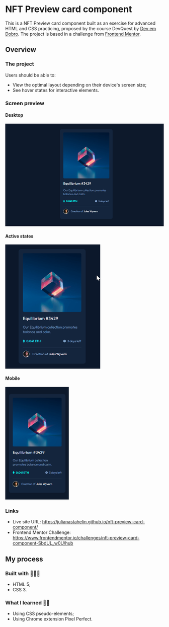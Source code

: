 <h1>NFT Preview card component</h1>
<p> This is a NFT Preview card component built as an exercise for advanced HTML and CSS practicing, proposed by the course DevQuest by <a href="https://github.com/devemdobro" target="_blank">Dev em Dobro</a>. The project is based in a challenge from <a href="https://www.frontendmentor.io/" target="_blank">Frontend Mentor</a>.</p>


<h2>Overview</h2>

<h3>The project</h3>
<p>Users should be able to:
<ul>
    <li>View the optimal layout depending on their device's screen size;</li>
    <li>See hover states for interactive elements.</li>
</ul>

<h3>Screen preview</h3>
<h4>Desktop</h4>
<a href="https://julianastahelin.github.io/nft-preview-card-component/" style="display:block;"><img src="design/design-desktop.png" alt="image showing project on desktop size"></a>

<h4>Active states</h4>
<a href="https://julianastahelin.github.io/nft-preview-card-component/"><img src="design/active-states.gif" alt="image showing project on mobile size" style="width: 60%;"></a>
<h4>Mobile</h4>
<a href="https://julianastahelin.github.io/nft-preview-card-component/"><img src="design/design-mobile.png" alt="image showing project on mobile size" style="width: 40%;"></a>

<h3>Links</h3>
<ul>
    <li>Live site URL: <a href="https://julianastahelin.github.io/nft-preview-card-component/">https://julianastahelin.github.io/nft-preview-card-component/</a></li>
    <li>Frontend Mentor Challenge: <a href="https://www.frontendmentor.io/challenges/nft-preview-card-component-SbdUL_w0U/hub">https://www.frontendmentor.io/challenges/nft-preview-card-component-SbdUL_w0U/hub</a></li>
</ul>

<h2>My process</h2>

<h3>Built with 👩🏽‍💻</h3> 
<ul>
    <li>HTML 5;</li>
    <li>CSS 3.</li>
</ul>

<h3>What I learned 💪🏽</h3>
<ul>
    <li>Using CSS pseudo-elements;</li>
    <li>Using Chrome extension Pixel Perfect.</li>
</ul>